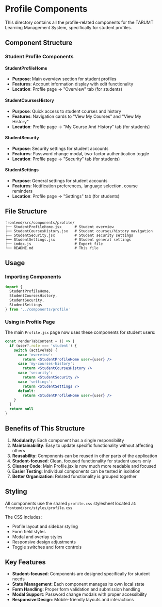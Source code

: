 # Profile Components

This directory contains all the profile-related components for the TARUMT Learning Management System, specifically for student profiles.

## Component Structure

### Student Profile Components

#### StudentProfileHome
- **Purpose**: Main overview section for student profiles
- **Features**: Account information display with edit functionality
- **Location**: Profile page → "Overview" tab (for students)

#### StudentCoursesHistory
- **Purpose**: Quick access to student courses and history
- **Features**: Navigation cards to "View My Courses" and "View My History"
- **Location**: Profile page → "My Course And History" tab (for students)

#### StudentSecurity
- **Purpose**: Security settings for student accounts
- **Features**: Password change modal, two-factor authentication toggle
- **Location**: Profile page → "Security" tab (for students)

#### StudentSettings
- **Purpose**: General settings for student accounts
- **Features**: Notification preferences, language selection, course reminders
- **Location**: Profile page → "Settings" tab (for students)

## File Structure

```
frontend/src/components/profile/
├── StudentProfileHome.jsx      # Student overview
├── StudentCoursesHistory.jsx   # Student courses/history navigation
├── StudentSecurity.jsx         # Student security settings
├── StudentSettings.jsx         # Student general settings
├── index.js                    # Export file
└── README.md                   # This file
```

## Usage

### Importing Components

```jsx
import {
  StudentProfileHome,
  StudentCoursesHistory,
  StudentSecurity,
  StudentSettings
} from '../components/profile'
```

### Using in Profile Page

The main `Profile.jsx` page now uses these components for student users:

```jsx
const renderTabContent = () => {
  if (user?.role === 'student') {
    switch (activeTab) {
      case 'overview':
        return <StudentProfileHome user={user} />
      case 'my-courses-history':
        return <StudentCoursesHistory />
      case 'security':
        return <StudentSecurity />
      case 'settings':
        return <StudentSettings />
      default:
        return <StudentProfileHome user={user} />
    }
  }
  return null
}
```

## Benefits of This Structure

1. **Modularity**: Each component has a single responsibility
2. **Maintainability**: Easy to update specific functionality without affecting others
3. **Reusability**: Components can be reused in other parts of the application
4. **Student-focused**: Clean, focused functionality for student users only
5. **Cleaner Code**: Main Profile.jsx is now much more readable and focused
6. **Easier Testing**: Individual components can be tested in isolation
7. **Better Organization**: Related functionality is grouped together

## Styling

All components use the shared `profile.css` stylesheet located at:
`frontend/src/styles/profile.css`

The CSS includes:
- Profile layout and sidebar styling
- Form field styles
- Modal and overlay styles
- Responsive design adjustments
- Toggle switches and form controls

## Key Features

- **Student-focused**: Components are designed specifically for student needs
- **State Management**: Each component manages its own local state
- **Form Handling**: Proper form validation and submission handling
- **Modal Support**: Password change modals with proper accessibility
- **Responsive Design**: Mobile-friendly layouts and interactions
